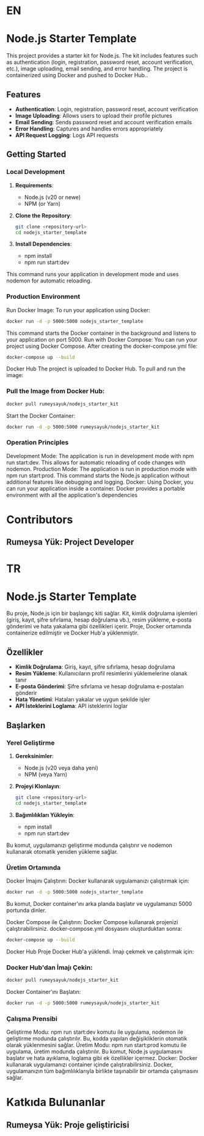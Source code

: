 # EN

# Node.js Starter Template

This project provides a starter kit for Node.js. The kit includes features such as authentication (login, registration, password reset, account verification, etc.), image uploading, email sending, and error handling. The project is containerized using Docker and pushed to Docker Hub..

## Features

- **Authentication**: Login, registration, password reset, account verification
- **Image Uploading**: Allows users to upload their profile pictures
- **Email Sending**: Sends password reset and account verification emails
- **Error Handling**: Captures and handles errors appropriately
- **API Request Logging**:  Logs API requests

## Getting Started

### Local Development

1. **Requirements**:
   - Node.js (v20 or newe)
   - NPM (or Yarn)
  
2. **Clone the Repository**:
   ```bash
   git clone <repository-url>
   cd nodejs_starter_template
   ```
3. **Install Dependencies**:
   - npm install
   - npm run start:dev 


This command runs your application in development mode and uses nodemon for automatic reloading.

### Production Environment

Run Docker Image: To run your application using Docker:

```bash
docker run -d -p 5000:5000 nodejs_starter_template
```
This command starts the Docker container in the background and listens to your application on port 5000.
Run with Docker Compose: You can run your project using Docker Compose. After creating the docker-compose.yml file:

```bash
docker-compose up --build
```

Docker Hub
The project is uploaded to Docker Hub. To pull and run the image:


### Pull the Image from Docker Hub:


``` bash
docker pull rumeysayuk/nodejs_starter_kit
```

Start the Docker Container:


``` bash
docker run -d -p 5000:5000 rumeysayuk/nodejs_starter_kit
```


### Operation Principles
Development Mode: The application is run in development mode with npm run start:dev. This allows for automatic reloading of code changes with nodemon.
Production Mode: The application is run in production mode with npm run start:prod. This command starts the Node.js application without additional features like debugging and logging.
Docker: Using Docker, you can run your application inside a container. Docker provides a portable environment with all the application's dependencies


# Contributors
## Rumeysa Yük:  Project Developer


# TR

# Node.js Starter Template

Bu proje, Node.js için bir başlangıç kiti sağlar. Kit, kimlik doğrulama işlemleri (giriş, kayıt, şifre sıfırlama, hesap doğrulama vb.), resim yükleme, e-posta gönderimi ve hata yakalama gibi özellikleri içerir. Proje, Docker ortamında containerize edilmiştir ve Docker Hub'a yüklenmiştir.

## Özellikler

- **Kimlik Doğrulama**: Giriş, kayıt, şifre sıfırlama, hesap doğrulama
- **Resim Yükleme**: Kullanıcıların profil resimlerini yüklemelerine olanak tanır
- **E-posta Gönderimi**: Şifre sıfırlama ve hesap doğrulama e-postaları gönderir
- **Hata Yönetimi**: Hataları yakalar ve uygun şekilde işler
- **API İsteklerini Loglama**: API isteklerini loglar

## Başlarken

### Yerel Geliştirme

1. **Gereksinimler**:
   - Node.js (v20 veya daha yeni)
   - NPM (veya Yarn)
  
2. **Projeyi Klonlayın**:
   ```bash
   git clone <repository-url>
   cd nodejs_starter_template
   ```
3. **Bağımlılıkları Yükleyin**:
   - npm install
   - npm run start:dev 


Bu komut, uygulamanızı geliştirme modunda çalıştırır ve nodemon kullanarak otomatik yeniden yükleme sağlar.

### Üretim Ortamında
Docker İmajını Çalıştırın: Docker kullanarak uygulamanızı çalıştırmak için:

```bash
docker run -d -p 5000:5000 nodejs_starter_template
```
Bu komut, Docker container'ını arka planda başlatır ve uygulamanızı 5000 portunda dinler.

Docker Compose ile Çalıştırın: Docker Compose kullanarak projenizi çalıştırabilirsiniz. docker-compose.yml dosyasını oluşturduktan sonra:

```bash
docker-compose up --build
```
Docker Hub
Proje Docker Hub'a yüklendi. İmajı çekmek ve çalıştırmak için:


### Docker Hub'dan İmajı Çekin:

``` bash
docker pull rumeysayuk/nodejs_starter_kit
```
Docker Container'ını Başlatın:


``` bash
docker run -d -p 5000:5000 rumeysayuk/nodejs_starter_kit
```


### Çalışma Prensibi
Geliştirme Modu: npm run start:dev komutu ile uygulama, nodemon ile geliştirme modunda çalıştırılır. Bu, kodda yapılan değişikliklerin otomatik olarak yüklenmesini sağlar.
Üretim Modu: npm run start:prod komutu ile uygulama, üretim modunda çalıştırılır. Bu komut, Node.js uygulamasını başlatır ve hata ayıklama, loglama gibi ek özellikler içermez.
Docker: Docker kullanarak uygulamanızı container içinde çalıştırabilirsiniz. Docker, uygulamanızın tüm bağımlılıklarıyla birlikte taşınabilir bir ortamda çalışmasını sağlar.
# Katkıda Bulunanlar
## Rumeysa Yük: Proje geliştiricisi
